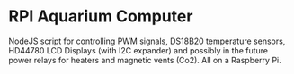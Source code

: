 # RPI Aquarium Computer

NodeJS script for controlling PWM signals, DS18B20 temperature sensors, HD44780 LCD Displays (with I2C expander)
and possibly in the future power relays for heaters and magnetic vents (Co2). All on a Raspberry Pi.
